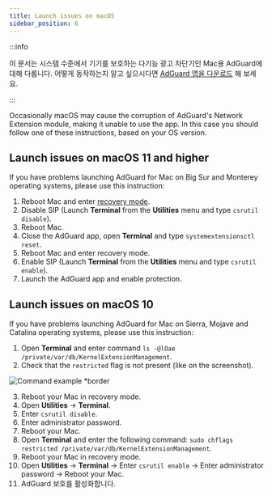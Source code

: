 ```yaml
---
title: Launch issues on macOS
sidebar_position: 6
---
```


:::info

이 문서는 시스템 수준에서 기기를 보호하는 다기능 광고 차단기인 Mac용 AdGuard에 대해 다룹니다. 어떻게 동작하는지 알고 싶으시다면 [AdGuard 앱을 다운로드](https://adguard.com/download.html?auto=true) 해 보세요.

:::

Occasionally macOS may cause the corruption of AdGuard's Network Extension module, making it unable to use the app. In this case you should follow one of these instructions, based on your OS version.

## Launch issues on macOS 11 and higher

If you have problems launching AdGuard for Mac on Big Sur and Monterey operating systems, please use this instruction:

1. Reboot Mac and enter [recovery mode](https://support.apple.com/en-us/HT201255).
2. Disable SIP (Launch **Terminal** from the **Utilities** menu and type `csrutil disable`).
3. Reboot Mac.
4. Close the AdGuard app, open **Terminal** and type `systemextensionsctl reset`.
5. Reboot Mac and enter recovery mode.
6. Enable SIP (Launch **Terminal** from the **Utilities** menu and type `csrutil enable`).
7. Launch the AdGuard app and enable protection.

## Launch issues on macOS 10

If you have problems launching AdGuard for Mac on Sierra, Mojave and Catalina operating systems, please use this instruction:

1. Open **Terminal** and enter command `ls -@lOae /private/var/db/KernelExtensionManagement`.
2. Check that the `restricted` flag is not present (like on the screenshot).

![Command example *border](https://cdn.adtidy.org/content/kb/ad_blocker/mac/restricted-flag.jpg)

3. Reboot your Mac in recovery mode.
4. Open **Utilities** → **Terminal**.
5. Enter `csrutil disable`.
6. Enter administrator password.
7. Reboot your Mac.
8. Open **Terminal** and enter the following command: `sudo chflags restricted /private/var/db/KernelExtensionManagement`.
9. Reboot your Mac in recovery mode.
10. Open **Utilities** → **Terminal** → Enter `csrutil enable` → Enter administrator password → Reboot your Mac.
11. AdGuard 보호를 활성화합니다.

